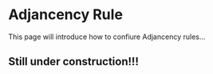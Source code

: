 # Adjancency Rule


This page will introduce how to confiure Adjancency rules...


## Still under construction!!! 
